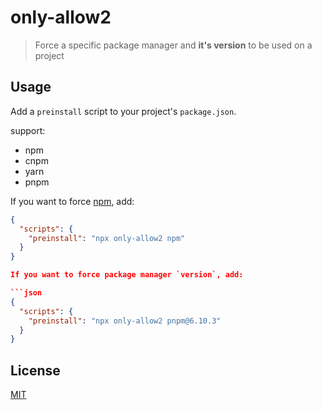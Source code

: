 # only-allow2

> Force a specific package manager and **it's version** to be used on a project

## Usage

Add a `preinstall` script to your project's `package.json`.

support:
- npm
- cnpm
- yarn
- pnpm

If you want to force [npm](https://docs.npmjs.com/cli/npm), add:

```json
{
  "scripts": {
    "preinstall": "npx only-allow2 npm"
  }
}

If you want to force package manager `version`, add:

```json
{
  "scripts": {
    "preinstall": "npx only-allow2 pnpm@6.10.3"
  }
}
```

## License

[MIT](LICENSE)
